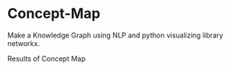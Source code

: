 # Concept-Map
Make a Knowledge Graph using NLP and python visualizing library networkx.

Results of Concept Map
